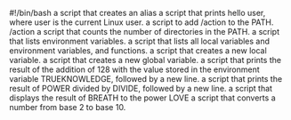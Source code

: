 #!/bin/bash
a script that creates an alias
a script that prints hello user, where user is the current Linux user.
a script to add /action to the PATH. /action
a script that counts the number of directories in the PATH.
a script that lists environment variables.
a script that lists all local variables and environment variables, and functions.
a script that creates a new local variable.
a script that creates a new global variable.
a script that prints the result of the addition of 128 with the value stored in the environment variable TRUEKNOWLEDGE, followed by a new line.
a script that prints the result of POWER divided by DIVIDE, followed by a new line.
a script that displays the result of BREATH to the power LOVE
a script that converts a number from base 2 to base 10.
